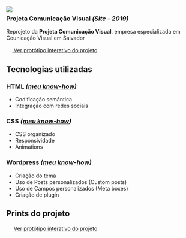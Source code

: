 

<img src="http://velameweb.com.br/git/config/images/monitor.png" align="left" />


<h3>Projeta Comunicação Visual <em>(Site - 2019)</em></h3>

<p>Reprojeto da <strong>Projeta Comunicação Visual</strong>, empresa especializada em Counicação Visual em Salvador</p>

<p>
  <a href="http://velameweb.com.br/projetos-sites/projeta-2020/" target="_blank">
    <img src="https://cdn0.iconfinder.com/data/icons/entypo/80/link5-64.png" alt="" width="16px"> Ver protótipo interativo do projeto
  </a>
</p>

<h2>Tecnologias utilizadas</h2>

<h3>HTML <em>(<a href="#">meu know-how</a>)</em></h3>
<ul>
    <li>Codificação semântica</li>
    <li>Integração com redes sociais</li>
</ul>

<h3>CSS <em>(<a href="#">meu know-how</a>)</em></h3>
<ul>
    <li>CSS organizado</li>
    <li>Responsividade</li>
    <li>Animations</li>
</ul>

<h3>Wordpress <em>(<a href="#">meu know-how</a>)</em></h3>
<ul>
    <li>Criação do tema</li>
    <li>Uso de Posts personalizados (Custom posts)</li>
    <li>Uso de Campos personalizados (Meta boxes)</li>
    <li>Criação de plugin</li>
</ul>

<h2>Prints do projeto</h2>
<a href="#"><img src="https://cdn0.iconfinder.com/data/icons/entypo/80/link5-64.png" alt="" width="16px"> Ver protótipo interativo do projeto</a>

